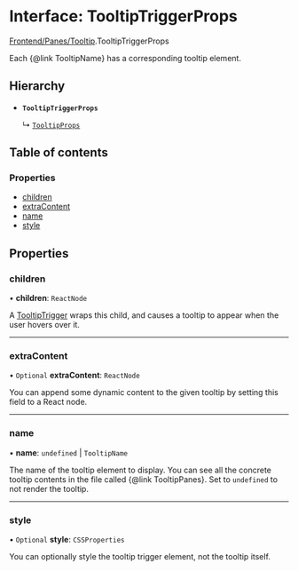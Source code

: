 # Interface: TooltipTriggerProps

[Frontend/Panes/Tooltip](../modules/Frontend_Panes_Tooltip.md).TooltipTriggerProps

Each {@link TooltipName} has a corresponding tooltip element.

## Hierarchy

- **`TooltipTriggerProps`**

  ↳ [`TooltipProps`](Frontend_Panes_Tooltip.TooltipProps.md)

## Table of contents

### Properties

- [children](Frontend_Panes_Tooltip.TooltipTriggerProps.md#children)
- [extraContent](Frontend_Panes_Tooltip.TooltipTriggerProps.md#extracontent)
- [name](Frontend_Panes_Tooltip.TooltipTriggerProps.md#name)
- [style](Frontend_Panes_Tooltip.TooltipTriggerProps.md#style)

## Properties

### children

• **children**: `ReactNode`

A [TooltipTrigger](../modules/Frontend_Panes_Tooltip.md#tooltiptrigger) wraps this child, and causes a tooltip to appear when the user hovers
over it.

---

### extraContent

• `Optional` **extraContent**: `ReactNode`

You can append some dynamic content to the given tooltip by setting this field to a React node.

---

### name

• **name**: `undefined` \| `TooltipName`

The name of the tooltip element to display. You can see all the concrete tooltip contents in
the file called {@link TooltipPanes}. Set to `undefined` to not render the tooltip.

---

### style

• `Optional` **style**: `CSSProperties`

You can optionally style the tooltip trigger element, not the tooltip itself.
